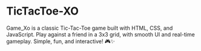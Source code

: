 # TicTacToe-XO
Game_Xo is a classic Tic-Tac-Toe game built with HTML, CSS, and JavaScript. Play against a friend in a 3x3 grid, with smooth UI and real-time gameplay. Simple, fun, and interactive! 🎮✨
